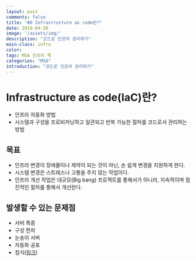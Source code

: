 ```yaml
---
layout: post
comments: false
title: "#0 Infrastructure as code란?"
date: 2019-04-30
image: '/assets/img/'
description: "코드로 인프라 관리하기"
main-class: infra
color:
tags: MSA 인프라 책
categories: "MSA"
introduction: "코드로 인프라 관리하기"
---
```

# Infrastructure as code(IaC)란?

-   인프라 자동화 방법
-   시스템과 구성을 프로비저닝하고 일관되고 반복 가능한 절차를 코드로서 관리하는 방법

## 목표

-   인프라 변경이 장애물이나 제약이 되는 것이 아닌, 손 쉽게 변경을 지원하게 한다.
-   시스템 변경은 스트레스나 고통을 주지 않는 작업이다.
-   인프라 개선 작업은 대규모(Big bang) 프로젝트를 통해서가 아니라, 지속적이며 점진적인 절차를 통해서 개선한다.

## 발생할 수 있는 문제점

-   서버 폭증
-   구성 편차
-   눈송이 서버
-   자동화 공포
-   침식([링크](https://devcenter.heroku.com/articles/erosion-resistance#heroku-is-erosion-resistant))
